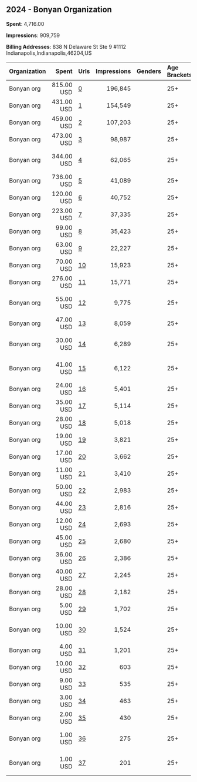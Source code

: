 ## 2024 - Bonyan Organization 
**Spent**: 4,716.00

**Impressions**: 909,759

**Billing Addresses**: 838 N Delaware St Ste 9 #1112 Indianapolis,Indianapolis,46204,US

|Organization|Spent|Urls|Impressions|Genders|Age Brackets|Country Codes|
|:---|---:|:---|---:|:---|:---|:---|
|Bonyan org|815.00 USD|[0](https://www.snap.com/political-ads/asset/1edf8bab62db3773a0e051632991d446b93be1a19d64bd9f071a89f2fac8ffc4?mediaType=mp4)|196,845||25+|united states|
|Bonyan org|431.00 USD|[1](https://www.snap.com/political-ads/asset/b9d44ed4c4701877fb5fc9f8864f092d7aa1ca7029333dc32e9e1b962255123f?mediaType=mp4)|154,549||25+|saudi arabia|
|Bonyan org|459.00 USD|[2](https://www.snap.com/political-ads/asset/8dbe158fcca9f8f24bfdd99f61c87d183d444cb84b72beed4726706012b8704f?mediaType=mp4)|107,203||25+|united states|
|Bonyan org|473.00 USD|[3](https://www.snap.com/political-ads/asset/c3d5d01c3aa64e7af36efc691acef8737fc01aed06be5e8398d620de70a17d4e?mediaType=mp4)|98,987||25+|united states|
|Bonyan org|344.00 USD|[4](https://www.snap.com/political-ads/asset/e4828c29bc5efb51a12dfd916a5056b491e711b738db7de31bf4059b07de49fd?mediaType=mp4)|62,065||25+|united arab emirates|
|Bonyan org|736.00 USD|[5](https://www.snap.com/political-ads/asset/608dfe6d6f91cda93fd15e3b2f4a7c5f8297b9c3f48c61b79a8b91c72963a2c0?mediaType=mp4)|41,089||25+|united states|
|Bonyan org|120.00 USD|[6](https://www.snap.com/political-ads/asset/33963472d3c392dc78089af4c2145f7f5d298836acc3319e1c0e45e7ded92262?mediaType=mp4)|40,752||25+|saudi arabia|
|Bonyan org|223.00 USD|[7](https://www.snap.com/political-ads/asset/5f07f43a1b0ae15f2e750704289bf071625a05feaadc8af9c8bd5362d6ddea65?mediaType=mp4)|37,335||25+|qatar|
|Bonyan org|99.00 USD|[8](https://www.snap.com/political-ads/asset/6645da165efea9c8dd34aff8a68d6203cbc79a8ad2aa8647cf70507c63e30abf?mediaType=mp4)|35,423||25+|saudi arabia|
|Bonyan org|63.00 USD|[9](https://www.snap.com/political-ads/asset/cee1b73898b011f0d0bb165ba8912e083196f4013956cc16c5627ae86a4f55fa?mediaType=mp4)|22,227||25+|saudi arabia|
|Bonyan org|70.00 USD|[10](https://www.snap.com/political-ads/asset/26d1d8673d4f4d45d9203daf16c9affaa24ffe5fc2ff47f851f8dbd71df7ca8e?mediaType=mp4)|15,923||25+|united states|
|Bonyan org|276.00 USD|[11](https://www.snap.com/political-ads/asset/73c14a50610270b62c98b9dedcc8d08d55c3c4c99ebe7dc2c94e984a06b2131f?mediaType=mp4)|15,771||25+|united states|
|Bonyan org|55.00 USD|[12](https://www.snap.com/political-ads/asset/eed9cfed851e809a60575bb760286733a47d0f3302c81a1bc2d3ba2530265bf6?mediaType=mp4)|9,775||25+|united arab emirates|
|Bonyan org|47.00 USD|[13](https://www.snap.com/political-ads/asset/c98f40dd65533fd191de377af5eb5e926953390e509b266d7d571d02b989b60a?mediaType=mp4)|8,059||25+|qatar|
|Bonyan org|30.00 USD|[14](https://www.snap.com/political-ads/asset/dd26f0576db1e9a85cc0d4da19e57442fd3ef9425f88c9cc1e0bb9a0f1502fff?mediaType=mp4)|6,289||25+|united arab emirates|
|Bonyan org|41.00 USD|[15](https://www.snap.com/political-ads/asset/93d0a87aa7ba1e6a8e2657e1c500a937fa7b5c6a78e76a1f4f24648e0f41faad?mediaType=mp4)|6,122||25+|united arab emirates|
|Bonyan org|24.00 USD|[16](https://www.snap.com/political-ads/asset/98aa0c57f8d9e17933143095ba1f8ce6e01517131149aecfafa41e74904e7b5d?mediaType=mp4)|5,401||25+|united states|
|Bonyan org|35.00 USD|[17](https://www.snap.com/political-ads/asset/4a8cea2be4289244b36da70ae64b4c8490b2349ca87eb12c691492fc31212ab1?mediaType=mp4)|5,114||25+|qatar|
|Bonyan org|28.00 USD|[18](https://www.snap.com/political-ads/asset/89c7743dbe3b3683527d1d7e28af91c91d5cf6c43e4d0d6168c4e35931b40ee3?mediaType=mp4)|5,018||25+|qatar|
|Bonyan org|19.00 USD|[19](https://www.snap.com/political-ads/asset/7af517e118d57602b4ef5759c9249a77eab0b5b98dbe0239cbb7895658813882?mediaType=mp4)|3,821||25+|united states|
|Bonyan org|17.00 USD|[20](https://www.snap.com/political-ads/asset/113f55ac2f6fffea19d6c631c4d05c07c2c50cf4c4ae48bcb6d0521c05d2f260?mediaType=mp4)|3,662||25+|united states|
|Bonyan org|11.00 USD|[21](https://www.snap.com/political-ads/asset/81550576485dd3b43c616ff5bd8527574ae7f0bb1d058f6c427351323ff2d663?mediaType=mp4)|3,410||25+|saudi arabia|
|Bonyan org|50.00 USD|[22](https://www.snap.com/political-ads/asset/51427877ab804f35a5ca6cffb1f6e8d0a905d2ed7f1b107e7c7203d44ed0e4b7?mediaType=mp4)|2,983||25+|united states|
|Bonyan org|44.00 USD|[23](https://www.snap.com/political-ads/asset/20e51bbe1c48e2c7be631e058841a68fbe4c281d3f13707eaae9f1be94f6f364?mediaType=mp4)|2,816||25+|united states|
|Bonyan org|12.00 USD|[24](https://www.snap.com/political-ads/asset/c1e597794e49a91171d42e5cd099d648f03c4ecfa61e1801c8f07fa7b4180a89?mediaType=mp4)|2,693||25+|united states|
|Bonyan org|45.00 USD|[25](https://www.snap.com/political-ads/asset/78e134bd56283abdf4769e198c99af8e0c31a3e004cd2792b563557ded513d62?mediaType=mp4)|2,680||25+|united states|
|Bonyan org|36.00 USD|[26](https://www.snap.com/political-ads/asset/c5cf77642f1d0113927aef3fde696d1bbcda7f329fa4988457677e5820e1999f?mediaType=mp4)|2,386||25+|united states|
|Bonyan org|40.00 USD|[27](https://www.snap.com/political-ads/asset/d961aece1128e75bdaea3f97adcd6663e6a3ae49c341192c64cf665a49890d4d?mediaType=mp4)|2,245||25+|united states|
|Bonyan org|28.00 USD|[28](https://www.snap.com/political-ads/asset/079bb16b654dee594f85c3d7d0d27497a53aec4deba30b969a150ba5901b414f?mediaType=mp4)|2,182||25+|united states|
|Bonyan org|5.00 USD|[29](https://www.snap.com/political-ads/asset/11ca691ff17b1d68a3f8ebef6a57ba6d6db06e80fe65dc9a2394aa7db9da20d6?mediaType=mp4)|1,702||25+|saudi arabia|
|Bonyan org|10.00 USD|[30](https://www.snap.com/political-ads/asset/4151db76626ff67a205aaed1b54721c030c78cdf66fbbce438429c708851c45f?mediaType=mp4)|1,524||25+|united arab emirates|
|Bonyan org|4.00 USD|[31](https://www.snap.com/political-ads/asset/4b38c10284ffcb118a09050c168fdd4e258f54d93b9c8f614b9609b86eb99262?mediaType=mp4)|1,201||25+|saudi arabia|
|Bonyan org|10.00 USD|[32](https://www.snap.com/political-ads/asset/91ed5c1ae06117a26332f5c7a9c840095b3df369a0944b942be059ac06d032bd?mediaType=mp4)|603||25+|united states|
|Bonyan org|9.00 USD|[33](https://www.snap.com/political-ads/asset/6ac501c5155cbb2431d2f71851526273292c69d401ca78c0cd930796b4d4b239?mediaType=mp4)|535||25+|united states|
|Bonyan org|3.00 USD|[34](https://www.snap.com/political-ads/asset/161f36a00d6314c9568a569ad24463c65723861fceb97a81ad1cf8b15ba3eee8?mediaType=mp4)|463||25+|qatar|
|Bonyan org|2.00 USD|[35](https://www.snap.com/political-ads/asset/530e6d5a011ebd8f675c0427dad5859c0ec10371020698fa9238288c97f4898c?mediaType=mp4)|430||25+|qatar|
|Bonyan org|1.00 USD|[36](https://www.snap.com/political-ads/asset/28224c9817e5004b8013e513b44d165ac2f901f123041283c53cd628eebbd7cd?mediaType=mp4)|275||25+|united arab emirates|
|Bonyan org|1.00 USD|[37](https://www.snap.com/political-ads/asset/778dd5d76b82a79092cbcb2d12514bc2c392d72131b64298bc45c703a3d1ddc9?mediaType=mp4)|201||25+|united arab emirates|
